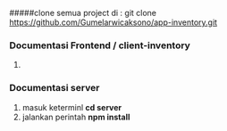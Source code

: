 #####clone semua project di : git clone https://github.com/Gumelarwicaksono/app-inventory.git

### Documentasi Frontend / client-inventory
1. 
### Documentasi server
1. masuk keterminl  **cd server**
2. jalankan perintah **npm install**